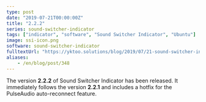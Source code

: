 ```yaml
---
type: post
date: "2019-07-21T00:00:00Z"
title: "2.2.2"
series: sound-switcher-indicator
tags: ["indicator", "software", "Sound Switcher Indicator", "Ubuntu"]
image: ssi-icon.png
software: sound-switcher-indicator
fulltextUrl: "https://yktoo.solutions/blog/2019/07/21-sound-switcher-indicator-2.2.2/"
aliases:
    - /en/blog/post/348
---
```


The version **2.2.2** of Sound Switcher Indicator has been released. It immediately follows the version **2.2.1** and includes a hotfix for the PulseAudio auto-reconnect feature.

